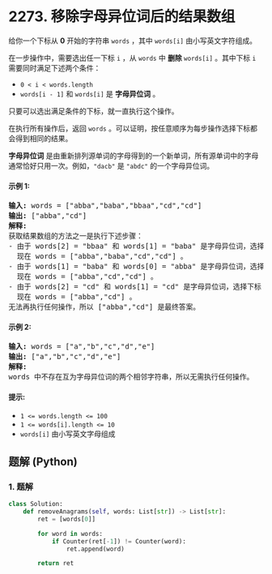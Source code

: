 # 2273. 移除字母异位词后的结果数组
给你一个下标从 **0** 开始的字符串 `words` ，其中 `words[i]` 由小写英文字符组成。

在一步操作中，需要选出任一下标 `i` ，从 `words` 中 **删除** `words[i]` 。其中下标 `i` 需要同时满足下述两个条件：
* `0 < i < words.length`
* `words[i - 1]` 和 `words[i]` 是 **字母异位词** 。

只要可以选出满足条件的下标，就一直执行这个操作。

在执行所有操作后，返回 `words` 。可以证明，按任意顺序为每步操作选择下标都会得到相同的结果。

**字母异位词** 是由重新排列源单词的字母得到的一个新单词，所有源单词中的字母通常恰好只用一次。例如，`"dacb"` 是 `"abdc"` 的一个字母异位词。

#### 示例 1:
<pre>
<strong>输入:</strong> words = ["abba","baba","bbaa","cd","cd"]
<strong>输出:</strong> ["abba","cd"]
<strong>解释:</strong>
获取结果数组的方法之一是执行下述步骤：
- 由于 words[2] = "bbaa" 和 words[1] = "baba" 是字母异位词，选择下标 2 并删除 words[2] 。
  现在 words = ["abba","baba","cd","cd"] 。
- 由于 words[1] = "baba" 和 words[0] = "abba" 是字母异位词，选择下标 1 并删除 words[1] 。
  现在 words = ["abba","cd","cd"] 。
- 由于 words[2] = "cd" 和 words[1] = "cd" 是字母异位词，选择下标 2 并删除 words[2] 。
  现在 words = ["abba","cd"] 。
无法再执行任何操作，所以 ["abba","cd"] 是最终答案。
</pre>

#### 示例 2:
<pre>
<strong>输入:</strong> words = ["a","b","c","d","e"]
<strong>输出:</strong> ["a","b","c","d","e"]
<strong>解释:</strong>
words 中不存在互为字母异位词的两个相邻字符串，所以无需执行任何操作。
</pre>

#### 提示:
* `1 <= words.length <= 100`
* `1 <= words[i].length <= 10`
* `words[i]` 由小写英文字母组成

## 题解 (Python)

### 1. 题解
```Python
class Solution:
    def removeAnagrams(self, words: List[str]) -> List[str]:
        ret = [words[0]]

        for word in words:
            if Counter(ret[-1]) != Counter(word):
                ret.append(word)

        return ret
```
